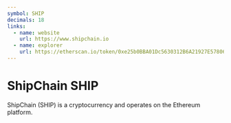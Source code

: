 ```yaml
---
symbol: SHIP
decimals: 18
links:
  - name: website
    url: https://www.shipchain.io
  - name: explorer
    url: https://etherscan.io/token/0xe25b0BBA01Dc5630312B6A21927E578061A13f55
---
```


# ShipChain SHIP

ShipChain (SHIP) is a cryptocurrency and operates on the Ethereum platform.

